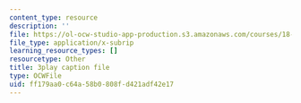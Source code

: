 ```yaml
---
content_type: resource
description: ''
file: https://ol-ocw-studio-app-production.s3.amazonaws.com/courses/18-06sc-linear-algebra-fall-2011/ff179aa0c64a58b0808fd421adf42e17_RWvi4Vx4CDc.srt
file_type: application/x-subrip
learning_resource_types: []
resourcetype: Other
title: 3play caption file
type: OCWFile
uid: ff179aa0-c64a-58b0-808f-d421adf42e17
---
```

